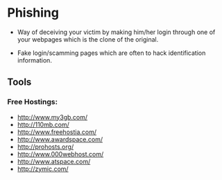 # Phishing

* Way of deceiving your victim by making him/her login through one of your webpages which is the clone of the original.

* Fake login/scamming pages which are often to hack identification information.

## Tools

### Free Hostings:

- http://www.my3gb.com/
- http://110mb.com/
- http://www.freehostia.com/
- http://www.awardspace.com/
- http://prohosts.org/
- http://www.000webhost.com/
- http://www.atspace.com/
- http://zymic.com/
